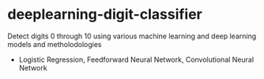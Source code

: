 # deeplearning-digit-classifier
Detect digits 0 through 10 using various machine learning and deep learning models and metholodologies  
* Logistic Regression, Feedforward Neural Network, Convolutional Neural Network
